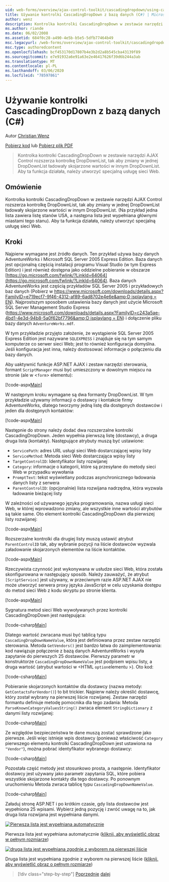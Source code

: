 ```yaml
---
uid: web-forms/overview/ajax-control-toolkit/cascadingdropdown/using-cascadingdropdown-with-a-database-cs
title: Używanie kontrolki CascadingDropDown z bazą danych (C#) | Microsoft Docs
author: wenz
description: Kontrolka kontrolki CascadingDropDown w zestawie narzędzi AJAX Control rozszerza kontrolkę DropDownList, tak aby zmiany w jednej DropDownList ładowały skojarzone wartości w anoth...
ms.author: riande
ms.date: 06/02/2008
ms.assetid: 684f0c28-a490-4e5b-b5e5-5dfb77464b49
msc.legacyurl: /web-forms/overview/ajax-control-toolkit/cascadingdropdown/using-cascadingdropdown-with-a-database-cs
msc.type: authoredcontent
ms.openlocfilehash: bcf453170d17807b4e3b2d2a8b545cba43139f89
ms.sourcegitcommit: e7e91932a6e91a63e2e46417626f39d6b244a3ab
ms.translationtype: MT
ms.contentlocale: pl-PL
ms.lasthandoff: 03/06/2020
ms.locfileid: "78597861"
---
```

# <a name="using-cascadingdropdown-with-a-database-c"></a>Używanie kontrolki CascadingDropDown z bazą danych (C#)

Autor [Christian Wenz](https://github.com/wenz)

[Pobierz kod](https://download.microsoft.com/download/9/0/7/907760b1-2c60-4f81-aeb6-ca416a573b0d/cascadingdropdown1.cs.zip) lub [Pobierz plik PDF](https://download.microsoft.com/download/2/d/c/2dc10e34-6983-41d4-9c08-f78f5387d32b/cascadingdropdown1CS.pdf)

> Kontrolka kontrolki CascadingDropDown w zestawie narzędzi AJAX Control rozszerza kontrolkę DropDownList, tak aby zmiany w jednej DropDownList ładowały skojarzone wartości w innym DropDownList. Aby ta funkcja działała, należy utworzyć specjalną usługę sieci Web.

## <a name="overview"></a>Omówienie

Kontrolka kontrolki CascadingDropDown w zestawie narzędzi AJAX Control rozszerza kontrolkę DropDownList, tak aby zmiany w jednej DropDownList ładowały skojarzone wartości w innym DropDownList. (Na przykład jedna lista zawiera listę stanów USA, a następna lista jest wypełniana głównymi miastami tego stanu). Aby ta funkcja działała, należy utworzyć specjalną usługę sieci Web.

## <a name="steps"></a>Kroki

Najpierw wymagane jest źródło danych. Ten przykład używa bazy danych AdventureWorks i Microsoft SQL Server 2005 Express Edition. Baza danych jest opcjonalną częścią instalacji programu Visual Studio (w tym Express Edition) i jest również dostępna jako oddzielne pobieranie w obszarze [https://go.microsoft.com/fwlink/?LinkId=64064](https://go.microsoft.com/fwlink/?LinkId=64064). Baza danych AdventureWorks jest częścią przykładów SQL Server 2005 i przykładowych baz danych (Pobierz w [https://www.microsoft.com/downloads/details.aspx?FamilyID=e719ecf7-9f46-4312-af89-6ad8702e4e6e&amp;D isplaylang = EN](https://www.microsoft.com/downloads/details.aspx?FamilyID=e719ecf7-9f46-4312-af89-6ad8702e4e6e&amp;DisplayLang=en)). Najprostszym sposobem ustawienia bazy danych jest użycie Microsoft SQL Server Management Studio Express ([https://www.microsoft.com/downloads/details.aspx?FamilyID=c243a5ae-4bd1-4e3d-94b8-5a0f62bf7796&amp;D isplaylang = EN](https://www.microsoft.com/downloads/details.aspx?FamilyID=c243a5ae-4bd1-4e3d-94b8-5a0f62bf7796&amp;DisplayLang=en)) i dołączenie pliku bazy danych `AdventureWorks.mdf`.

W tym przykładzie przyjęto założenie, że wystąpienie SQL Server 2005 Express Edition jest nazywane `SQLEXPRESS` i znajduje się na tym samym komputerze co serwer sieci Web; jest to również konfiguracja domyślna. Jeśli konfiguracja jest inna, należy dostosować informacje o połączeniu dla bazy danych.

Aby uaktywnić funkcje ASP.NET AJAX i zestaw narzędzi sterowania, formant `ScriptManager` musi być umieszczony w dowolnym miejscu na stronie (ale w &lt;`form`&gt; elementu):

[!code-aspx[Main](using-cascadingdropdown-with-a-database-cs/samples/sample1.aspx)]

W następnym kroku wymagane są dwa formanty DropDownList. W tym przykładzie używamy informacji o dostawcy i kontakcie firmy AdventureWorks, dlatego tworzymy jedną listę dla dostępnych dostawców i jeden dla dostępnych kontaktów:

[!code-aspx[Main](using-cascadingdropdown-with-a-database-cs/samples/sample2.aspx)]

Następnie do strony należy dodać dwa rozszerzalne kontrolki CascadingDropDown. Jeden wypełnia pierwszą listę (dostawcy), a druga druga lista (kontakty). Następujące atrybuty muszą być ustawione:

- `ServicePath`: adres URL usługi sieci Web dostarczającej wpisy listy
- `ServiceMethod`: Metoda sieci Web dostarczająca wpisy listy
- `TargetControlID`: Identyfikator listy rozwijanej
- `Category`: informacje o kategorii, które są przesyłane do metody sieci Web w przypadku wywołania
- `PromptText`: tekst wyświetlany podczas asynchronicznego ładowania danych listy z serwera
- `ParentControlID`: (opcjonalnie) lista rozwijana nadrzędna, która wyzwala ładowanie bieżącej listy

W zależności od używanego języka programowania, nazwa usługi sieci Web, w której wprowadzono zmiany, ale wszystkie inne wartości atrybutów są takie same. Oto element kontrolki CascadingDropDown dla pierwszej listy rozwijanej:

[!code-aspx[Main](using-cascadingdropdown-with-a-database-cs/samples/sample3.aspx)]

Rozszerzalne kontrolki dla drugiej listy muszą ustawić atrybut `ParentControlID` tak, aby wybranie pozycji na liście dostawców wyzwala załadowanie skojarzonych elementów na liście kontaktów.

[!code-aspx[Main](using-cascadingdropdown-with-a-database-cs/samples/sample4.aspx)]

Rzeczywista czynność jest wykonywana w usłudze sieci Web, która została skonfigurowana w następujący sposób. Należy zauważyć, że atrybut `[ScriptService]` jest używany, w przeciwnym razie ASP.NET AJAX nie może utworzyć serwera proxy języka JavaScript w celu uzyskania dostępu do metod sieci Web z kodu skryptu po stronie klienta.

[!code-aspx[Main](using-cascadingdropdown-with-a-database-cs/samples/sample5.aspx)]

Sygnatura metod sieci Web wywoływanych przez kontrolki CascadingDropDown jest następująca:

[!code-csharp[Main](using-cascadingdropdown-with-a-database-cs/samples/sample6.cs)]

Dlatego wartość zwracana musi być tablicą typu `CascadingDropDownNameValue`, która jest definiowana przez zestaw narzędzi sterowania. Metoda `GetVendors()` jest bardzo łatwa do zaimplementowania: kod nawiązuje połączenie z bazą danych AdventureWorks i wysyła zapytanie do pierwszych 25 dostawców. Pierwszy parametr w konstruktorze `CascadingDropDownNameValue` jest podpisem wpisu listy, a druga wartość (atrybut wartości w &lt;HTML `option`elementu &gt;). Oto kod:

[!code-csharp[Main](using-cascadingdropdown-with-a-database-cs/samples/sample7.cs)]

Pobieranie skojarzonych kontaktów dla dostawcy (nazwa metody: `GetContactsForVendor()`) to bit trickier. Najpierw należy określić dostawcę, który został wybrany na pierwszej liście rozwijanej. Zestaw narzędzi formantu definiuje metodę pomocnika dla tego zadania: Metoda `ParseKnownCategoryValuesString()` zwraca element `StringDictionary` z danymi listy rozwijanej:

[!code-csharp[Main](using-cascadingdropdown-with-a-database-cs/samples/sample8.cs)]

Ze względów bezpieczeństwa te dane muszą zostać sprawdzone jako pierwsze. Jeśli więc istnieje wpis dostawcy (ponieważ właściwość `Category` pierwszego elementu kontrolki CascadingDropDown jest ustawiona na `"Vendor"`), można pobrać identyfikator wybranego dostawcy:

[!code-csharp[Main](using-cascadingdropdown-with-a-database-cs/samples/sample9.cs)]

Pozostała część metody jest stosunkowo prosta, a następnie. Identyfikator dostawcy jest używany jako parametr zapytania SQL, które pobiera wszystkie skojarzone kontakty dla tego dostawcy. Po ponownym uruchomieniu Metoda zwraca tablicę typu `CascadingDropDownNameValue`.

[!code-csharp[Main](using-cascadingdropdown-with-a-database-cs/samples/sample10.cs)]

Załaduj stronę ASP.NET i po krótkim czasie, gdy lista dostawców jest wypełniona 25 wpisami. Wybierz jedną pozycję i zwróć uwagę na to, jak druga lista rozwijana jest wypełniana danymi.

[![Pierwsza lista jest wypełniana automatycznie](using-cascadingdropdown-with-a-database-cs/_static/image2.png)](using-cascadingdropdown-with-a-database-cs/_static/image1.png)

Pierwsza lista jest wypełniana automatycznie ([kliknij, aby wyświetlić obraz w pełnym rozmiarze](using-cascadingdropdown-with-a-database-cs/_static/image3.png))

[![druga lista jest wypełniana zgodnie z wyborem na pierwszej liście](using-cascadingdropdown-with-a-database-cs/_static/image5.png)](using-cascadingdropdown-with-a-database-cs/_static/image4.png)

Druga lista jest wypełniana zgodnie z wyborem na pierwszej liście ([kliknij, aby wyświetlić obraz o pełnym rozmiarze](using-cascadingdropdown-with-a-database-cs/_static/image6.png))

> [!div class="step-by-step"]
> [Poprzednie](filling-a-list-using-cascadingdropdown-cs.md)
> [dalej](presetting-list-entries-with-cascadingdropdown-cs.md)

